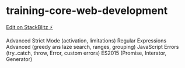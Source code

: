 # training-core-web-development

[Edit on StackBlitz ⚡️](https://stackblitz.com/edit/training-core-web-development)

Advanced
  Strict Mode (activation, limitations)
  Regular Expressions Advanced (greedy ans laze search, ranges, grouping)
  JavaScript Errors (try..catch, throw, Error, custom errors)
  ES2015 (Promise, Interator, Generator)